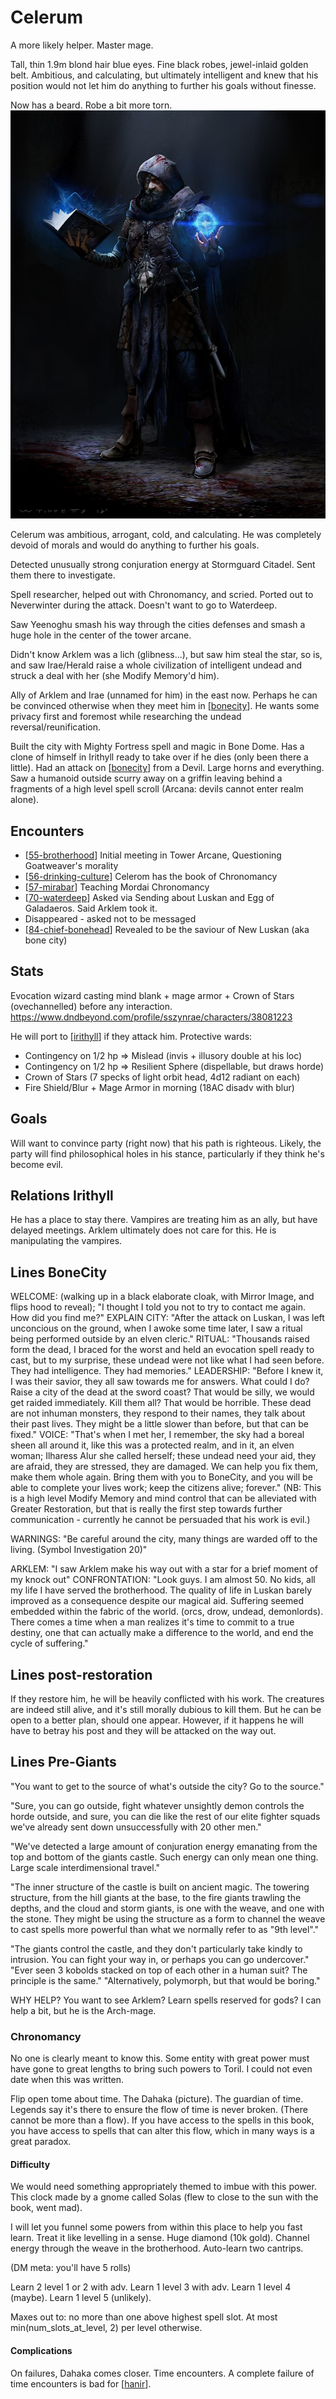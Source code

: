 # Celerum
A more likely helper. Master mage.

Tall, thin 1.9m blond hair blue eyes. Fine black robes, jewel-inlaid golden belt. Ambitious, and calculating, but ultimately intelligent and knew that his position would not let him do anything to further his goals without finesse.

Now has a beard. Robe a bit more torn.
![](celerom.png)

Celerum was ambitious, arrogant, cold, and calculating. He was completely devoid of morals and would do anything to further his goals.

Detected unusually strong conjuration energy at Stormguard Citadel. Sent them there to investigate.

Spell researcher, helped out with Chronomancy, and scried. Ported out to Neverwinter during the attack. Doesn't want to go to Waterdeep.

Saw Yeenoghu smash his way through the cities defenses and smash a huge hole in the center of the tower arcane.

Didn't know Arklem was a lich (glibness...), but saw him steal the star, so is, and saw Irae/Herald raise a whole civilization of intelligent undead and struck a deal with her (she Modify Memory'd him).

Ally of Arklem and Irae (unnamed for him) in the east now. Perhaps he can be convinced otherwise when they meet him in [[bonecity]]. He wants some privacy first and foremost while researching the undead reversal/reunification.

Built the city with Mighty Fortress spell and magic in Bone Dome.
Has a clone of himself in Irithyll ready to take over if he dies (only been there a little).
Had an attack on [[bonecity]] from a Devil. Large horns and everything. Saw a humanoid outside scurry away on a griffin leaving behind a fragments of a high level spell scroll (Arcana: devils cannot enter realm alone).

## Encounters
- [[55-brotherhood]] Initial meeting in Tower Arcane, Questioning Goatweaver's morality
- [[56-drinking-culture]] Celerom has the book of Chronomancy
- [[57-mirabar]] Teaching Mordai Chronomancy
- [[70-waterdeep]] Asked via Sending about Luskan and Egg of Galadaeros. Said Arklem took it.
- Disappeared - asked not to be messaged
- [[84-chief-bonehead]] Revealed to be the saviour of New Luskan (aka bone city)

## Stats
Evocation wizard casting mind blank + mage armor + Crown of Stars (ovechannelled) before any interaction.
https://www.dndbeyond.com/profile/sszynrae/characters/38081223

He will port to [[irithyll]] if they attack him.
Protective wards:
- Contingency on 1/2 hp => Mislead (invis + illusory double at his loc)
- Contingency on 1/2 hp => Resilient Sphere (dispellable, but draws horde)
- Crown of Stars (7 specks of light orbit head, 4d12 radiant on each)
- Fire Shield/Blur + Mage Armor in morning (18AC disadv with blur)

## Goals
Will want to convince party (right now) that his path is righteous.
Likely, the party will find philosophical holes in his stance, particularly if they think he's become evil.

## Relations Irithyll
He has a place to stay there. Vampires are treating him as an ally, but have delayed meetings.
Arklem ultimately does not care for this. He is manipulating the vampires.

## Lines BoneCity
WELCOME: (walking up in a black elaborate cloak, with Mirror Image, and flips hood to reveal); "I thought I told you not to try to contact me again. How did you find me?"
EXPLAIN CITY: "After the attack on Luskan, I was left unconcious on the ground, when I awoke some time later, I saw a ritual being performed outside by an elven cleric."
RITUAL: "Thousands raised form the dead, I braced for the worst and held an evocation spell ready to cast, but to my surprise, these undead were not like what I had seen before. They had intelligence. They had memories."
LEADERSHIP: "Before I knew it, I was their savior, they all saw towards me for answers. What could I do? Raise a city of the dead at the sword coast? That would be silly, we would get raided immediately. Kill them all? That would be horrible. These dead are not inhuman monsters, they respond to their names, they talk about their past lives. They might be a little slower than before, but that can be fixed."
VOICE: "That's when I met her, I remember, the sky had a boreal sheen all around it, like this was a protected realm, and in it, an elven woman; Ilharess Alur she called herself; these undead need your aid, they are afraid, they are stressed, they are damaged. We can help you fix them, make them whole again. Bring them with you to BoneCity, and you will be able to complete your lives work; keep the citizens alive; forever."
(NB: This is a high level Modify Memory and mind control that can be alleviated with Greater Restoration, but that is really the first step towards further communication - currently he cannot be persuaded that his work is evil.)

WARNINGS: "Be careful around the city, many things are warded off to the living. (Symbol Investigation 20)"

ARKLEM: "I saw Arklem make his way out with a star for a brief moment of my knock out"
CONFRONTATION: "Look guys. I am almost 50. No kids, all my life I have served the brotherhood. The quality of life in Luskan barely improved as a consequence despite our magical aid. Suffering seemed embedded within the fabric of the world. (orcs, drow, undead, demonlords). There comes a time when a man realizes it's time to commit to a true destiny, one that can actually make a difference to the world, and end the cycle of suffering."

## Lines post-restoration
If they restore him, he will be heavily conflicted with his work. The creatures are indeed still alive, and it's still morally dubious to kill them. But he can be open to a better plan, should one appear. However, if it happens he will have to betray his post and they will be attacked on the way out.

## Lines Pre-Giants
"You want to get to the source of what's outside the city? Go to the source."

"Sure, you can go outside, fight whatever unsightly demon controls the horde outside, and sure, you can die like the rest of our elite fighter squads we've already sent down unsuccessfully with 20 other men."

"We've detected a large amount of conjuration energy emanating from the top and bottom of the giants castle. Such energy can only mean one thing. Large scale interdimensional travel."

"The inner structure of the castle is built on ancient magic. The towering structure, from the hill giants at the base, to the fire giants trawling the depths, and the cloud and storm giants, is one with the weave, and one with the stone. They might be using the structure as a form to channel the weave to cast spells more powerful than what we normally refer to as "9th level"."

"The giants control the castle, and they don't particularly take kindly to intrusion. You can fight your way in, or perhaps you can go undercover."
"Ever seen 3 kobolds stacked on top of each other in a human suit? The principle is the same."
"Alternatively, polymorph, but that would be boring."

WHY HELP? You want to see Arklem? Learn spells reserved for gods? I can help a bit, but he is the Arch-mage.

### Chronomancy
No one is clearly meant to know this. Some entity with great power must have gone to great lengths to bring such powers to Toril. I could not even date when this was written.

Flip open tome about time. The Dahaka (picture). The guardian of time. Legends say it's there to ensure the flow of time is never broken. (There cannot be more than a flow). If you have access to the spells in this book, you have access to spells that can alter this flow, which in many ways is a great paradox.

#### Difficulty
We would need something appropriately themed to imbue with this power. This clock made by a gnome called Solas (flew to close to the sun with the book, went mad).

I will let you funnel some powers from within this place to help you fast learn. Treat it like levelling in a sense. Huge diamond (10k gold). Channel energy through the weave in the brotherhood. Auto-learn two cantrips.

(DM meta: you'll have 5 rolls)

Learn 2 level 1 or 2 with adv. Learn 1 level 3 with adv. Learn 1 level 4 (maybe). Learn 1 level 5 (unlikely).

Maxes out to: no more than one above highest spell slot. At most min(num_slots_at_level, 2) per level otherwise.

#### Complications
On failures, Dahaka comes closer. Time encounters.
A complete failure of time encounters is bad for [[hanir]].

[//begin]: # "Autogenerated link references for markdown compatibility"
[bonecity]: ../east/bonecity "Bone City"
[55-brotherhood]: ../recaps/55-brotherhood "55-brotherhood"
[56-drinking-culture]: ../recaps/56-drinking-culture "56-drinking-culture"
[57-mirabar]: ../recaps/57-mirabar "57-mirabar"
[70-waterdeep]: ../recaps/70-waterdeep "70-waterdeep"
[84-chief-bonehead]: ../recaps/84-chief-bonehead "84-chief-bonehead"
[irithyll]: ../east/irithyll "Irithyll"
[hanir]: ../pcs/hanir "Hans Irel"
[//end]: # "Autogenerated link references"
